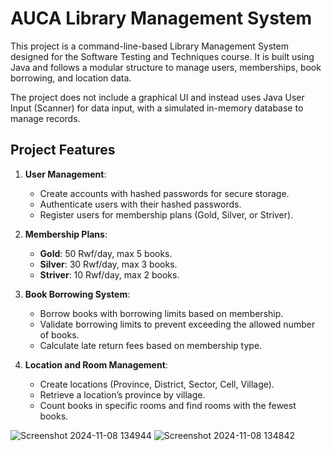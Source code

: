# AUCA Library Management System

This project is a command-line-based Library Management System designed for the Software Testing and Techniques course. It is built using Java and follows a modular structure to manage users, memberships, book borrowing, and location data. 

The project does not include a graphical UI and instead uses Java User Input (Scanner) for data input, with a simulated in-memory database to manage records.

## Project Features

1. **User Management**:
   - Create accounts with hashed passwords for secure storage.
   - Authenticate users with their hashed passwords.
   - Register users for membership plans (Gold, Silver, or Striver).
   
2. **Membership Plans**:
   - **Gold**: 50 Rwf/day, max 5 books.
   - **Silver**: 30 Rwf/day, max 3 books.
   - **Striver**: 10 Rwf/day, max 2 books.

3. **Book Borrowing System**:
   - Borrow books with borrowing limits based on membership.
   - Validate borrowing limits to prevent exceeding the allowed number of books.
   - Calculate late return fees based on membership type.

4. **Location and Room Management**:
   - Create locations (Province, District, Sector, Cell, Village).
   - Retrieve a location’s province by village.
   - Count books in specific rooms and find rooms with the fewest books.

![Screenshot 2024-11-08 134944](https://github.com/user-attachments/assets/8ef9de2c-7a1f-4875-a196-819440ddcc43)
![Screenshot 2024-11-08 134842](https://github.com/user-attachments/assets/ef25c605-ff70-4af1-bd30-98ab7ee4f08b)


